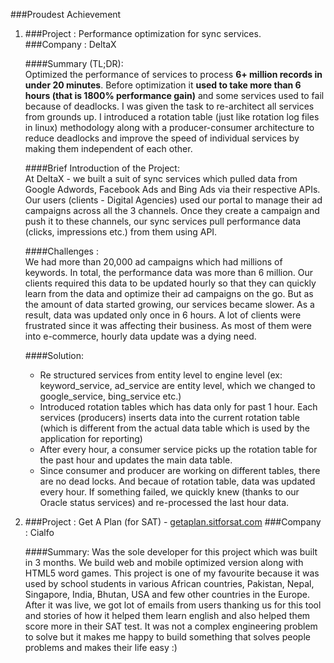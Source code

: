 ###Proudest Achievement

1. ###Project : Performance optimization for sync services.   
   ###Company : DeltaX   
   
   ####Summary (TL;DR):   
   Optimized the performance of services to process **6+ million records in under 20 minutes**. Before optimization it **used to take more than 6 hours (that is 1800% performance gain)** and some services used to fail because of deadlocks. I was given the task to re-architect all services from grounds up. I introduced a rotation table (just like rotation log files in linux) methodology along with a producer-consumer architecture to reduce deadlocks and improve the speed of individual services by making them independent of each other.
   
   ####Brief Introduction of the Project:   
   At DeltaX - we built a suit of sync services which pulled data from Google Adwords, Facebook Ads and Bing Ads via their respective APIs. Our users (clients - Digital Agencies) used our portal to manage their ad campaigns across all the 3 channels. Once they create a campaign and push it to these channels, our sync services pull performance data (clicks, impressions etc.) from them using API.
   
   ####Challenges :   
   We had more than 20,000 ad campaigns which had millions of keywords. In total, the performance data was more than 6 million. Our clients required this data to be updated hourly so that they can quickly learn from the data and optimize their ad campaigns on the go. But as the amount of data started growing, our services became slower. As a result, data was updated only once in 6 hours. A lot of clients were frustrated since it was affecting their business. As most of them were into e-commerce, hourly data update was a dying need.
   
   ####Solution:
   - Re structured services from entity level to engine level (ex: keyword_service, ad_service are entity level, which we changed to google_service, bing_service etc.)
   - Introduced rotation tables which has data only for past 1 hour. Each services (producers) inserts data into the current rotation table (which is different from the actual data table which is used by the application for reporting)
   - After every hour, a consumer service picks up the rotation table for the past hour and updates the main data table.
   - Since consumer and producer are working on different tables, there are no dead locks. And becaue of rotation table, data was updated every hour. If something failed, we quickly knew (thanks to our Oracle status services) and re-processed the last hour data.
   
   
2. ###Project : Get A Plan (for SAT) - [getaplan.sitforsat.com](http://getaplan.sitforsat.com)
   ###Company : Cialfo
   
   ####Summary:
   Was the sole developer for this project which was built in 3 months. We build web and mobile optimized version along with HTML5 word games. This project is one of my favourite because it was used by school students in various African countries, Pakistan, Nepal, Singapore, India, Bhutan, USA and few other countries in the Europe. After it was live, we got lot of emails from users thanking us for this tool and stories of how it helped them learn english and also helped them score more in their SAT test. It was not a complex engineering problem to solve but it makes me happy to build something that solves people problems and makes their life easy :)
   